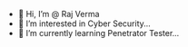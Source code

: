 - 👋 Hi, I’m @ Raj Verma
- 👀 I’m interested in Cyber Security...
- 🌱 I’m currently learning  Penetrator Tester...


<!---Raj Verma/Raj Verma is a ✨ special ✨ repository because its `README.md` (this file) appears on your GitHub profile.
You can click the Preview link to take a look at your changes.
--->
